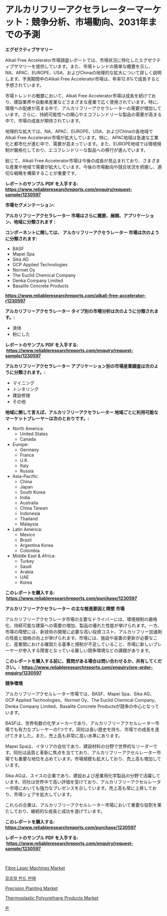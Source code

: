 <p><h1>アルカリフリーアクセラレーターマーケット：競争分析、市場動向、2031年までの予測</h1></p><p><strong>エグゼクティブサマリー</strong></p>
<p><p>Alkali Free Accelerator市場調査レポートでは、市場状況に特化したエグゼクティブサマリーを提供しています。また、市場トレンドの簡単な概要を示し、NA、APAC、EUROPE、USA、およびChinaの地理的な拡大について詳しく説明します。予測期間中のAlkali Free Accelerator市場は、年率12.8%で成長すると予想されています。</p><p>市場トレンドの概要において、Alkali Free Accelerator市場は成長を続けており、建設業界や自動車産業などさまざまな産業で広く使用されています。特に、環境への配慮が高まる中で、アルカリフリーアクセラレーターの需要が増加しています。さらに、持続可能性への関心やエコフレンドリーな製品の需要が高まる中で、市場の成長が期待されています。</p><p>地理的な拡大では、NA、APAC、EUROPE、USA、およびChinaの各地域でAlkali Free Accelerator市場が拡大しています。特に、APAC地域は急速な工業化と都市化が進む中で、需要が高まっています。また、EUROPE地域では環境規制が厳格化しており、エコフレンドリーな製品への移行が進んでいます。</p><p>総じて、Alkali Free Accelerator市場は今後の成長が見込まれており、さまざまな産業や地域で需要が拡大しています。今後の市場動向や競合状況を把握し、適切な戦略を構築することが重要です。</p></p>
<p><strong>レポートのサンプル PDF を入手する: <a href="https://www.reliableresearchreports.com/enquiry/request-sample/1230597">https://www.reliableresearchreports.com/enquiry/request-sample/1230597</a></strong></p>
<p><strong>市場セグメンテーション:</strong></p>
<p><strong> アルカリフリーアクセラレーター 市場はさらに概要、展開、アプリケーション、地域に分類されます :</strong></p>
<p><strong>コンポーネントに関しては、 アルカリフリーアクセラレーター 市場は次のように分類されます: &nbsp;</strong></p>
<p><ul><li>BASF</li><li>Mapei Spa</li><li>Sika AG</li><li>GCP Applied Technologies</li><li>Normet Oy</li><li>The Euclid Chemical Company</li><li>Denka Company Limited</li><li>Basalite Concrete Products</li></ul></p>
<p><strong><a href="https://www.reliableresearchreports.com/alkali-free-accelerator-r1230597">https://www.reliableresearchreports.com/alkali-free-accelerator-r1230597</a></strong></p>
<p><strong> アルカリフリーアクセラレーター タイプ別の市場分析は次のように分類されます。:</strong></p>
<p><ul><li>液体</li><li>粉にした</li></ul></p>
<p><strong>レポートのサンプル PDF を入手する: &nbsp;<a href="https://www.reliableresearchreports.com/enquiry/request-sample/1230597">https://www.reliableresearchreports.com/enquiry/request-sample/1230597</a></strong></p>
<p><strong> アルカリフリーアクセラレーター アプリケーション別の市場産業調査は次のように分類されます。:</strong></p>
<p><ul><li>マイニング</li><li>トンネリング</li><li>建設修理</li><li>その他</li></ul></p>
<p><strong>地域に関して言えば、アルカリフリーアクセラレーター 地域ごとに利用可能なマーケットプレーヤーは次のとおりです。:</strong></p>
<p><ul>
    <li>
        North America:
        <ul>
            <li>United States</li>
            <li>Canada</li>
        </ul>
    </li>
    <li>
        Europe:
        <ul>
            <li>Germany</li>
            <li>France</li>
            <li>U.K.</li>
            <li>Italy</li>
            <li>Russia</li>
        </ul>
    </li>
    <li>
        Asia-Pacific:
        <ul>
            <li>China</li>
            <li>Japan</li>
            <li>South Korea</li>
            <li>India</li>
            <li>Australia</li>
            <li>China Taiwan</li>
            <li>Indonesia</li>
            <li>Thailand</li>
            <li>Malaysia</li>
        </ul>
    </li>
    <li>
        Latin America:
        <ul>
            <li>Mexico</li>
            <li>Brazil</li>
            <li>Argentina Korea</li>
            <li>Colombia</li>
        </ul>
    </li>
    <li>
        Middle East & Africa:
        <ul>
            <li>Turkey</li>
            <li>Saudi</li>
            <li>Arabia</li>
            <li>UAE</li>
            <li>Korea</li>
        </ul>
    </li>
    </ul></p>
<p><strong>このレポートを購入する: &nbsp;<a href="https://www.reliableresearchreports.com/purchase/1230597">https://www.reliableresearchreports.com/purchase/1230597</a></strong></p>
<p><strong>アルカリフリーアクセラレーター の主な推進要因と障壁 市場</strong></p>
<p><p>アルカリフリーアクセラレータ市場の主要なドライバーには、環境規制の厳格化、持続可能な建築への需要の増加、製品の優れた性能が挙げられます。一方、市場の障壁には、新技術の開発に必要な高い投資コスト、アルカリフリー加速剤の性能と価格の向上が挙げられます。市場には、施設や装置の更新が必要なこと、産業間における確固たる基準と規制が不足していること、市場に新しいプレーヤーが参入する障害となっている厳しい競争環境などの課題があります。</p></p>
<p><strong>このレポートを購入する前に、質問がある場合は問い合わせるか、共有してください。:&nbsp; <a href="https://www.reliableresearchreports.com/enquiry/pre-order-enquiry/1230597">https://www.reliableresearchreports.com/enquiry/pre-order-enquiry/1230597</a></strong></p>
<p><strong>競争環境</strong></p>
<p><p>アルカリフリーアクセルレーター市場では、BASF、Mapei Spa、Sika AG、GCP Applied Technologies、Normet Oy、The Euclid Chemical Company、Denka Company Limited、Basalite Concrete Productsが競争の中心となっています。</p><p>BASFは、世界有数の化学メーカーであり、アルカリフリーアクセルレーター市場でも有力なプレーヤーの1つです。同社は長い歴史を持ち、市場での成長を遂げてきました。また、売上高も非常に高い水準にあります。</p><p>Mapei Spaは、イタリアの会社であり、建設材料の分野で世界的なリーダーです。同社は品質と革新に焦点を当てており、アルカリフリーアクセルレーター市場でも重要な地位を占めています。市場規模も拡大しており、売上高も増加しています。</p><p>Sika AGは、スイスの企業であり、建設および産業用化学製品の分野で活躍しています。同社は世界中で高い評価を受けており、アルカリフリーアクセルレーター市場においても強力なプレゼンスを示しています。売上高も常に上昇しており、市場シェアを拡大しています。</p><p>これらの企業は、アルカリフリーアクセルレーター市場において重要な役割を果たしており、継続的な成長と成功を遂げています。</p></p>
<p><strong>このレポートを購入する: &nbsp; <a href="https://www.reliableresearchreports.com/purchase/1230597">https://www.reliableresearchreports.com/purchase/1230597</a></strong></p>
<p><strong>レポートのサンプル PDF を入手する: &nbsp;<a href="https://www.reliableresearchreports.com/enquiry/request-sample/1230597">https://www.reliableresearchreports.com/enquiry/request-sample/1230597</a></strong><strong></strong></p>
<p>&nbsp;</p>
<p><p><a href="https://github.com/ChiragRp1/Market-Research-Report-List-4/blob/main/fibre-laser-machines-market.md">Fibre Laser Machines Market</a></p><p><a href="https://github.com/vsckjg50460/Market-Research-Report-List-1/blob/main/117495228753.md">뮤추얼 펀드 판매</a></p><p><a href="https://github.com/abdelrhmankishk22/Market-Research-Report-List-4/blob/main/precision-planting-market.md">Precision Planting Market</a></p><p><a href="https://issuu.com/reportprime-2/docs/thermoplastic-polyurethane-products-market-size-20">Thermoplastic Polyurethane Products Market</a></p><p><a href="https://github.com/akzkkws047661437/Market-Research-Report-List-1/blob/main/836101328752.md">돈</a></p></p>